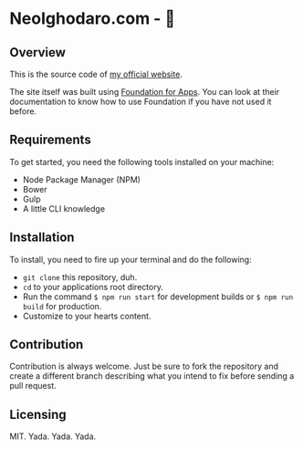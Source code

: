 # NeoIghodaro.com - 🐼

## Overview

This is the source code of [my official website](http://neoighodaro.com).

The site itself was built using [Foundation for Apps](http://foundation.zurb.com/apps). You can look at their documentation to know how to use Foundation if you have not used it before.


## Requirements

To get started, you need the following tools installed on your machine:

* Node Package Manager (NPM)
* Bower
* Gulp
* A little CLI knowledge


## Installation

To install, you need to fire up your terminal and do the following:

* `git clone` this repository, duh.
* `cd` to your applications root directory.
* Run the command `$ npm run start` for development builds or `$ npm run build` for production.
* Customize to your hearts content.


## Contribution

Contribution is always welcome. Just be sure to fork the repository and create a different branch describing what you intend to fix before sending a pull request.


## Licensing
MIT. Yada. Yada. Yada.
